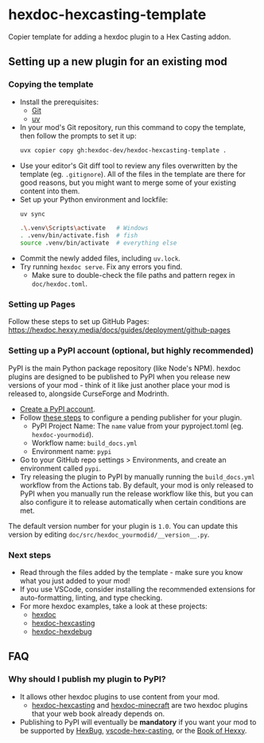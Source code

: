 # hexdoc-hexcasting-template
Copier template for adding a hexdoc plugin to a Hex Casting addon.

## Setting up a new plugin for an existing mod

### Copying the template

* Install the prerequisites:
   - [Git](https://github.com/git-guides/install-git)
   - [uv](https://docs.astral.sh/uv/getting-started/installation/)
* In your mod's Git repository, run this command to copy the template, then follow the prompts to set it up:
   ```sh
   uvx copier copy gh:hexdoc-dev/hexdoc-hexcasting-template .
   ```
* Use your editor's Git diff tool to review any files overwritten by the template (eg. `.gitignore`). All of the files in the template are there for good reasons, but you might want to merge some of your existing content into them.
* Set up your Python environment and lockfile:
   ```sh
   uv sync

   .\.venv\Scripts\activate   # Windows
   . .venv/bin/activate.fish  # fish
   source .venv/bin/activate  # everything else
   ```
* Commit the newly added files, including `uv.lock`.
* Try running `hexdoc serve`. Fix any errors you find.
  * Make sure to double-check the file paths and pattern regex in `doc/hexdoc.toml`.

### Setting up Pages

Follow these steps to set up GitHub Pages: https://hexdoc.hexxy.media/docs/guides/deployment/github-pages

### Setting up a PyPI account (optional, but highly recommended)

PyPI is the main Python package repository (like Node's NPM). hexdoc plugins are designed to be published to PyPI when you release new versions of your mod - think of it like just another place your mod is released to, alongside CurseForge and Modrinth.

* [Create a PyPI account](https://pypi.org/account/register/).
* Follow [these steps](https://docs.pypi.org/trusted-publishers/creating-a-project-through-oidc/) to configure a pending publisher for your plugin.
  * PyPI Project Name: The `name` value from your pyproject.toml (eg. `hexdoc-yourmodid`).
  * Workflow name: `build_docs.yml`
  * Environment name: `pypi`
* Go to your GitHub repo settings > Environments, and create an environment called `pypi`.
* Try releasing the plugin to PyPI by manually running the `build_docs.yml` workflow from the Actions tab. By default, your mod is only released to PyPI when you manually run the release workflow like this, but you can also configure it to release automatically when certain conditions are met.

The default version number for your plugin is `1.0`. You can update this version by editing `doc/src/hexdoc_yourmodid/__version__.py`.

### Next steps

* Read through the files added by the template - make sure you know what you just added to your mod!
* If you use VSCode, consider installing the recommended extensions for auto-formatting, linting, and type checking.
* For more hexdoc examples, take a look at these projects:
  * [hexdoc](https://github.com/hexdoc-dev/hexdoc)
  * [hexdoc-hexcasting](https://github.com/FallingColors/HexMod)
  * [hexdoc-hexdebug](https://github.com/object-Object/HexDebug)

## FAQ

### Why should I publish my plugin to PyPI?

* It allows other hexdoc plugins to use content from your mod.
  * [hexdoc-hexcasting](https://pypi.org/project/hexdoc-hexcasting/) and [hexdoc-minecraft](https://pypi.org/project/hexdoc-minecraft/) are two hexdoc plugins that your web book already depends on.
* Publishing to PyPI will eventually be **mandatory** if you want your mod to be supported by [HexBug](https://github.com/object-Object/HexBug), [vscode-hex-casting](https://github.com/object-Object/vscode-hex-casting), or the [Book of Hexxy](https://book.hexxy.media).
